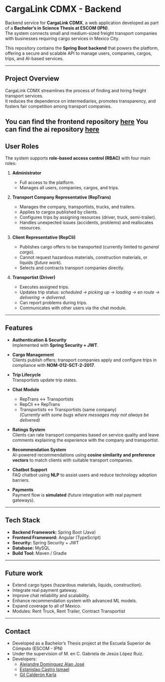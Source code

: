 # CargaLink CDMX - Backend

Backend service for **CargaLink CDMX**, a web application developed as part of a **Bachelor’s in Science Thesis at ESCOM (IPN)**.  
The system connects small and medium-sized freight transport companies with businesses requiring cargo services in Mexico City.  

This repository contains the **Spring Boot backend** that powers the platform, offering a secure and scalable API to manage users, companies, cargos, trips, and AI-based services.

---

## Project Overview

CargaLink CDMX streamlines the process of finding and hiring freight transport services.  
It reduces the dependence on intermediaries, promotes transparency, and fosters fair competition among transport companies.  

You can find the frontend repository [here](https://github.com/H4d3rach/CargaLink-Frontend/)
You can find the ai repository [here](https://github.com/H4d3rach/cargalink-ai/)
---

## User Roles

The system supports **role-based access control (RBAC)** with four main roles:

1. **Administrator**  
   - Full access to the platform.  
   - Manages all users, companies, cargos, and trips.  

2. **Transport Company Representative (RepTrans)**  
   - Manages the company, transportists, trucks, and trailers.  
   - Applies to cargos published by clients.  
   - Configures trips by assigning resources (driver, truck, semi-trailer).  
   - Handles unexpected issues (accidents, problems) and reallocates resources.  

3. **Client Representative (RepCli)**  
   - Publishes cargo offers to be transported (currently limited to *general cargo*).  
   - Cannot request hazardous materials, construction materials, or liquids (*future work*).  
   - Selects and contracts transport companies directly.  

4. **Transportist (Driver)**  
   - Executes assigned trips.  
   - Updates trip status: *scheduled → picking up → loading → en route → delivering → delivered*.  
   - Can report problems during trips.  
   - Communicates with other users via the chat module.  

---

## Features

- **Authentication & Security**  
  Implemented with **Spring Security + JWT**.

- **Cargo Management**  
  Clients publish offers; transport companies apply and configure trips in compliance with **NOM-012-SCT-2-2017**.

- **Trip Lifecycle**  
  Transportists update trip states.

- **Chat Module**  
  - RepTrans ↔ Transportists  
  - RepCli ↔ RepTrans  
  - Transportists ↔ Transportists (same company)  
  *(Currently with some bugs where messages may not always be delivered)*  

- **Ratings System**  
  Clients can rate transport companies based on service quality and leave comments explaining the experience with the company and transportist.

- **Recommendation System**  
  AI-powered recommendations using **cosine similarity and preference vectors** to match clients with suitable transport companies.

- **Chatbot Support**  
  FAQ chatbot using **NLP** to assist users and reduce technology adoption barriers.

- **Payments**  
  Payment flow is **simulated** (future integration with real payment gateways).  

---

## Tech Stack

- **Backend Framework:** Spring Boot (Java)
- **Frontend Frameword:** Angular (TypeScript)
- **Security:** Spring Security + JWT  
- **Database:** MySQL
- **Build Tool:** Maven / Gradle  

---
## Future work
- Extend cargo types (hazardous materials, liquids, construction).
- Integrate real payment gateway.
- Improve chat reliability and scalability.
- Enhance recommendation system with advanced ML models.
- Expand coverage to all of Mexico.
- Modules: Rent Truck, Rent Trailer, Contract Transportist

---
## Contact
- Developed as a Bachelor’s Thesis project at the Escuela Superior de Cómputo (ESCOM - IPN)
- Under the supervision of M. en C. Gabriela de Jesús López Ruíz.
- Developers:
  - [Alejandre Dominguez Alan José](https://github.com/H4d3rach)
  - [Estanislao Castro Ismael](https://github.com/Shutman-ZTAY)
  - [Gil Calderón Karla](https://github.com/karla-gilcal)

